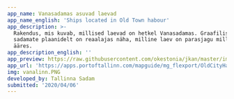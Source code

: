 ```yaml
---
app_name: Vanasadamas asuvad laevad
app_name_english: 'Ships located in Old Town habour'
app_description: >-
  Rakendus, mis kuvab, millised laevad on hetkel Vanasadamas. Graafilistelt
  sadamate plaanidelt on reaalajas näha, milline laev on parasjagu millise kai
  ääres.
app_description_english: ''
app_preview: https://raw.githubusercontent.com/okestonia/jkan/master/img/vanalinn.PNG
app_url: 'https://apps.portoftallinn.com/mapguide/mg_flexport/OldCityHarbour.aspx'
img: vanalinn.PNG
developed_by: Tallinna Sadam
submitted: '2020/04/06'
---
```



